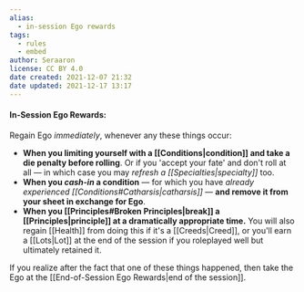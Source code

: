 ```yaml
---
alias:
  - in-session Ego rewards
tags:
  - rules
  - embed
author: Seraaron
license: CC BY 4.0
date created: 2021-12-07 21:32
date updated: 2021-12-17 13:17
---
```


#### In-Session Ego Rewards:

Regain Ego _immediately_, whenever any these things occur:

- **When you limiting yourself with a [[Conditions|condition]] and take a die penalty before rolling**. Or if you 'accept your fate' and don't roll at all — in which case you may _refresh a [[Specialties|specialty]]_ too.
- **When you _cash-in_ a condition** — for which you have _already experienced [[Conditions#Catharsis|catharsis]]_ — **and remove it from your sheet in exchange for Ego**.
- **When you [[Principles#Broken Principles|break]] a [[Principles|principle]] at a dramatically appropriate time.** You will also regain [[Health]] from doing this if it's a [[Creeds|Creed]], or you'll earn a [[Lots|Lot]] at the end of the session if you roleplayed well but ultimately retained it.

If you realize after the fact that one of these things happened, then take the Ego at the [[End-of-Session Ego Rewards|end of the session]].
